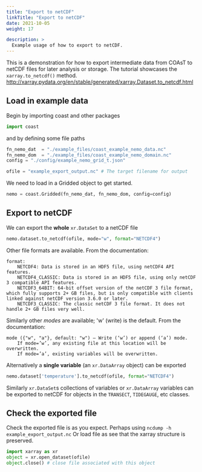 ```yaml
---
title: "Export to netCDF"
linkTitle: "Export to netCDF"
date: 2021-10-05
weight: 17

description: >
  Example usage of how to export to netCDF.
---
```


This is a demonstration for how to export intermediate data from COAsT
to netCDF files for later analysis or storage.
The tutorial showcases the ``xarray.to_netcdf()`` method.
http://xarray.pydata.org/en/stable/generated/xarray.Dataset.to_netcdf.html

## Load in example data

Begin by importing coast and other packages
```python
import coast
```
and by defining some file paths
```python
fn_nemo_dat  = "./example_files/coast_example_nemo_data.nc"
fn_nemo_dom  = "./example_files/coast_example_nemo_domain.nc"
config = "./config/example_nemo_grid_t.json"

ofile = "example_export_output.nc" # The target filename for output
```

We need to load in a Gridded object to get started.
```python
nemo = coast.Gridded(fn_nemo_dat, fn_nemo_dom, config=config)
```

## Export to netCDF

We can export the **whole** ``xr.DataSet`` to a netCDF file
```python
nemo.dataset.to_netcdf(ofile, mode="w", format="NETCDF4")
```

Other file formats are available. From the documentation:
```quote
format:
    NETCDF4: Data is stored in an HDF5 file, using netCDF4 API features.
    NETCDF4_CLASSIC: Data is stored in an HDF5 file, using only netCDF 3 compatible API features.
    NETCDF3_64BIT: 64-bit offset version of the netCDF 3 file format, which fully supports 2+ GB files, but is only compatible with clients linked against netCDF version 3.6.0 or later.
    NETCDF3_CLASSIC: The classic netCDF 3 file format. It does not handle 2+ GB files very well.
```
Similarly other *modes* are available; 'w' (write) is the default.
From the documentation:
```quote
mode ({"w", "a"}, default: "w") – Write (‘w’) or append (‘a’) mode.
    If mode=’w’, any existing file at this location will be overwritten.
    If mode=’a’, existing variables will be overwritten.
```

Alternatively a **single variable** (an ``xr.DataArray`` object) can be exported
```python
nemo.dataset['temperature'].to_netcdf(ofile, format="NETCDF4")
```
Similarly ``xr.DataSet``s collections of variables or ``xr.DataArray`` variables can be
exported to netCDF for objects in the ``TRANSECT``, ``TIDEGAUGE``, etc classes.

## Check the exported file

Check the exported file is as you expect.
Perhaps using ``ncdump -h example_export_output.nc``
Or load file as see that the xarray structure is preserved.
```python
import xarray as xr
object = xr.open_dataset(ofile)
object.close() # close file associated with this object
```
